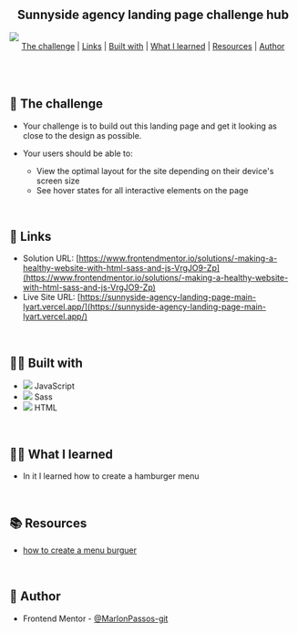 <section>
<h1 align="center" class="line-1 anim-typewriter">Sunnyside agency landing page challenge hub</h1>



<img class="img__project " src="screen.gif">

<div align="center" class="links">
    <a href="#the_challenge">The challenge</a> |
     <a href="#links">Links</a> |
      <a href="#built_with">Built with</a> |
       <a href="#what_i_learned">What I learned</a> |
       <a href="#resources">Resources</a> |
       <a href="#author">Author</a> 
</div>
<br>
<br>
<br>

<h2 id="the_challenge"> 🌋 The challenge</h2>

- Your challenge is to build out this landing page and get it looking as close to the design as possible.
- Your users should be able to:

  - View the optimal layout for the site depending on their device's screen size
  - See hover states for all interactive elements on the page


<br>
<h2 id="links">🔗 Links</h2>

- Solution URL: [https://www.frontendmentor.io/solutions/-making-a-healthy-website-with-html-sass-and-js-VrgJO9-Zp](https://www.frontendmentor.io/solutions/-making-a-healthy-website-with-html-sass-and-js-VrgJO9-Zp)
- Live Site URL: [https://sunnyside-agency-landing-page-main-lyart.vercel.app/](https://sunnyside-agency-landing-page-main-lyart.vercel.app/)

<br>
<h2 id="built_with">👷‍♂️ Built with</h2>

-  <img class="icon" src="https://img.icons8.com/color/20/000000/javascript--v2.png"/> JavaScript
-  <img class="icon" src="https://img.icons8.com/color/20/000000/sass-avatar.png"/> Sass
-  <img class="icon" src="https://img.icons8.com/color/20/000000/html-5--v1.png"/> HTML


<br>
<h2 id="what_i_learned">👨‍🎓 What I learned</h2>

- In it I learned how to create a hamburger menu



<br>
<h2 id="resources">📚 Resources</h2>

- [how to create a menu burguer](https://piccalil.li/tutorial/build-a-fully-responsive-progressively-enhanced-burger-menu/)

<br>
<h2 id="author">😬 Author</h2>

- Frontend Mentor - [@MarlonPassos-git](https://www.frontendmentor.io/profile/MarlonPassos-git)
  
  </section>
